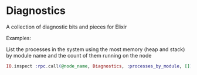 # Diagnostics

A collection of diagnostic bits and pieces for Elixir


Examples:

List the processes in the system using the most memory (heap and stack) by module name and the count of them running on the node
```elixir
IO.inspect :rpc.call(@node_name, Diagnostics, :processes_by_module, [])
```
